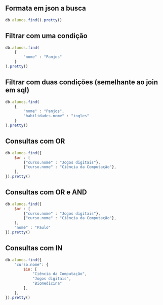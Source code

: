## Formata em json a busca
```javascript
db.alunos.find().pretty()
```

## Filtrar com uma condição

```javascript
db.alunos.find(
    {
        "nome" : "Panjos"
    }
).pretty()
```

## Filtrar com duas condições (semelhante ao join em sql)

```javascript
db.alunos.find(
    {
        "nome" : "Panjos",
        "habilidades.nome" : "ingles"
    }
).pretty()
```

## Consultas com OR

```javascript
db.alunos.find({
    $or : [
        {"curso.nome" : "Jogos digitais"},
        {"curso.nome" : "Ciência da Computação"},
    ],
}).pretty()
```

## Consultas com OR e AND

```javascript
db.alunos.find({
    $or : [
        {"curso.nome" : "Jogos digitais"},
        {"curso.nome" : "Ciência da Computação"},
    ],
    "nome" : "Paulo"
}).pretty()
```

## Consultas com IN

```javascript
db.alunos.find({
    "curso.nome": {
        $in: [
            "Ciência da Computação",
            "Jogos digitais",
            "Biomedicina"
        ],
    },
}).pretty()
```

